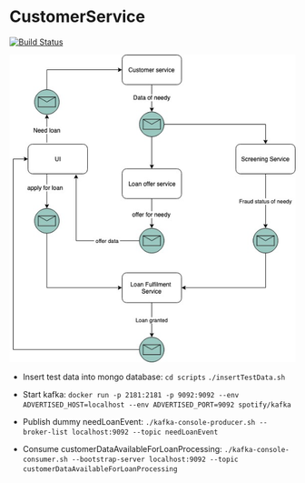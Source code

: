 # CustomerService
[![Build Status](https://travis-ci.org/loanfulfilment/CustomerService.svg?branch=master)](https://travis-ci.org/loanfulfilment/CustomerService.svg?branch=master)

![alt text](https://github.com/loanfulfilment/CustomerService/blob/master/docs/LoanFulfilment.jpg)

* Insert test data into mongo database:
`cd scripts`
`./insertTestData.sh`

* Start kafka:
`docker run -p 2181:2181 -p 9092:9092 --env ADVERTISED_HOST=localhost --env ADVERTISED_PORT=9092 spotify/kafka`

* Publish dummy needLoanEvent:
`./kafka-console-producer.sh --broker-list localhost:9092 --topic needLoanEvent`

* Consume customerDataAvailableForLoanProcessing:
`./kafka-console-consumer.sh --bootstrap-server localhost:9092 --topic customerDataAvailableForLoanProcessing`

